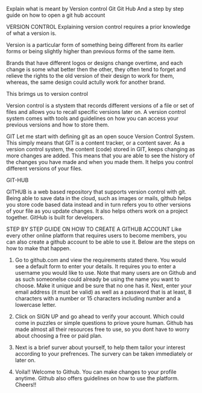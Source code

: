 Explain what is meant by
Version control
Git
Git Hub
And a step by step guide on how to open a git hub account 


VERSION CONTROL
Explaining version control requires a prior knowledge of what a version is. 

Version is a particular form of something being different from its earlier  forms or being slightly higher than previous forms of the same item. 

Brands that have different logos or designs change overtime, and each change is some what better then the other, they often tend to forget and relieve the rights to the old version of their design to work for them, whereas, the same design could actully work for another brand.

This brimgs us to version control

Version control is a stystem that records different versions of a file or set of files and allows you to recall specific versions later on. A version control system comes with tools and guidelines on how you can access your previous versions and how to store them.

GIT
Let me start with defining git as an open souce Version Control System.
This simply means that GIT is a content tracker, or a content saver. 
As a version control system, the content (code) stored in GIT, keeps changing as more changes are added. This means that you are able to see the history of the changes you have made and when you made them. It helps you control different versions of your files.


GIT-HUB

GITHUB is a web based repository that supports version control with  git.
 Being able to save data in the cloud, such as images or mails, github helps you store code based data instead and in turn refers you to other versions of your file as you update changes. It also helps others work on a project together. GitHub is built for developers.


STEP BY STEP GUIDE ON HOW TO CREATE A GITHUB ACCOUNT
Like every other online platform that requires users to become members, you can also create a github account to be able to use it.
Below are the steps on how to make that happen.

1. Go to github.com and view the requirements stated there. You would see a default form to enter your details.
It requires you to enter a username you would like to use. Note that many users are on Github and as such someonelse could already be using the name you want to choose. Make it unique and be sure that no one has it.
Next, enter your email address (it must be valid) as well  as a password that is at least, 8 characters with a number or 15 characters including number and a lowercase letter.

2. Click on SIGN UP and go ahead to verify your account. Which could come in puzzles or simple questions to priove youre human.
Github has made almost all their resources free to use, so you dont have to worry about choosing a free or paid plan.

3. Next is a brief surver about yourself, to help them tailor your interest according to your prefrences. The survery can be taken immediately or later on.

4. Voila!! Welcome to Github. You can make changes to your profile anytime. Github also offers guidelines on how to use the platform. Cheers!!


